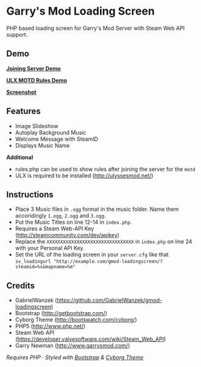 Garry's Mod Loading Screen
==================

PHP based loading screen for Garry's Mod Server with Steam Web API support.

## Demo

**[Joining Server Demo](http://au1st3in.no-ip.info/gmod/?steamid=76561198026915793&mapname=test)**

**[ULX MOTD Rules Demo](http://au1st3in.no-ip.info/gmod/?steamid=76561198026915793&mapname=test)**

**[Screenshot](http://i.imgur.com/GjxCBJT.jpg)**

## Features

- Image Slideshow
- Autoplay Background Music
- Welcome Message with SteamID
- Displays Music Name

**Additional**
- rules.php can be used to show rules after joining the server for the `motd`
- ULX is required to be installed (http://ulyssesmod.net/)


## Instructions

* Place 3 Music files in `.ogg` format in the music folder. Name them accoridingly `1.ogg`, `2.ogg` and `3.ogg`.
* Put the Music Titles on line 12-14 in `index.php`.
* Requires a Steam Web-API Key (http://steamcommunity.com/dev/apikey)
* Replace the `XXXXXXXXXXXXXXXXXXXXXXXXXXXXXXXX` in `index.php` on line 24 with your Personal API Key.
* Set the URL of the loading screen in your `server.cfg` like that `sv_loadingurl "http://example.com/gmod-loadingscreen/?steamid=%s&mapname=%m"`

## Credits
* GabrielWanzek (https://github.com/GabrielWanzek/gmod-loadingscreen)
* Bootstrap (http://getbootstrap.com/)
* Cyborg Theme (http://bootswatch.com/cyborg/)
* PHP5 (http://www.php.net/)
* Steam Web API (https://developer.valvesoftware.com/wiki/Steam_Web_API)
* Garry Newman (http://www.garrysmod.com/)

_Requires PHP_ &middot; _Styled with [Bootstrap](http://getbootstrap.com/) & [Cyborg Theme](http://bootswatch.com/cyborg/)_







